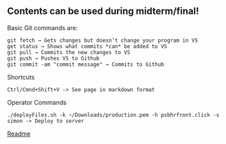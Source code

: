## Contents can be used during midterm/final!

Basic Git commands are:
```
git fetch → Gets changes but doesn’t change your program in VS
get status → Shows what commits *can* be added to VS
git pull → Commits the new changes to VS
git push → Pushes VS to Github
git commit -am "commit message" → Commits to Github
```

Shortcuts
```
Ctrl/Cmnd+Shift+V -> See page in markdown format
```

Operator Commands
```
./deployFiles.sh -k ~/Downloads/production.pem -h psbhrfront.click -s simon -> Deploy to server
```

[Readme](README.md)